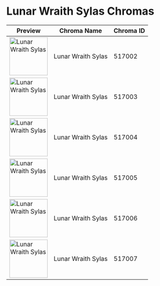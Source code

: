 # Lunar Wraith Sylas Chromas

| Preview | Chroma Name | Chroma ID |
|---|---|---|
| <img src='https://raw.communitydragon.org/latest/plugins/rcp-be-lol-game-data/global/default/v1/champion-chroma-images/517/517002.png' alt='Lunar Wraith Sylas' width='100'> | Lunar Wraith Sylas | 517002 |
| <img src='https://raw.communitydragon.org/latest/plugins/rcp-be-lol-game-data/global/default/v1/champion-chroma-images/517/517003.png' alt='Lunar Wraith Sylas' width='100'> | Lunar Wraith Sylas | 517003 |
| <img src='https://raw.communitydragon.org/latest/plugins/rcp-be-lol-game-data/global/default/v1/champion-chroma-images/517/517004.png' alt='Lunar Wraith Sylas' width='100'> | Lunar Wraith Sylas | 517004 |
| <img src='https://raw.communitydragon.org/latest/plugins/rcp-be-lol-game-data/global/default/v1/champion-chroma-images/517/517005.png' alt='Lunar Wraith Sylas' width='100'> | Lunar Wraith Sylas | 517005 |
| <img src='https://raw.communitydragon.org/latest/plugins/rcp-be-lol-game-data/global/default/v1/champion-chroma-images/517/517006.png' alt='Lunar Wraith Sylas' width='100'> | Lunar Wraith Sylas | 517006 |
| <img src='https://raw.communitydragon.org/latest/plugins/rcp-be-lol-game-data/global/default/v1/champion-chroma-images/517/517007.png' alt='Lunar Wraith Sylas' width='100'> | Lunar Wraith Sylas | 517007 |
